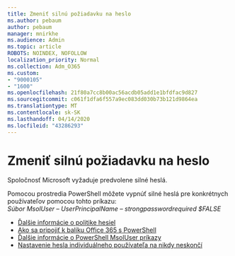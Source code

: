 ```yaml
---
title: Zmeniť silnú požiadavku na heslo
ms.author: pebaum
author: pebaum
manager: mnirkhe
ms.audience: Admin
ms.topic: article
ROBOTS: NOINDEX, NOFOLLOW
localization_priority: Normal
ms.collection: Adm_O365
ms.custom:
- "9000105"
- "1600"
ms.openlocfilehash: 21f80a7cc8b00ac56acdb05add1e1bfdfac9d827
ms.sourcegitcommit: c061f1dfa6f557a9ec083dd030b73b121d9864ea
ms.translationtype: MT
ms.contentlocale: sk-SK
ms.lasthandoff: 04/14/2020
ms.locfileid: "43286293"
---
```

# <a name="change-strong-password-requirement"></a>Zmeniť silnú požiadavku na heslo

Spoločnosť Microsoft vyžaduje predvolene silné heslá. 

Pomocou prostredia PowerShell môžete vypnúť silné heslá pre konkrétnych používateľov pomocou tohto príkazu:<br>
*Súbor MsolUser – UserPrincipalName <UserPrincipalName> – strongpasswordrequired $FALSE*

- [Ďalšie informácie o politike hesiel](https://docs.microsoft.com/azure/active-directory/authentication/concept-sspr-policy#password-policies-that-only-apply-to-cloud-user-accounts)
- [Ako sa pripojiť k balíku Office 365 s PowerShell](https://docs.microsoft.com/office365/enterprise/powershell/connect-to-office-365-powershell#connect-with-the-microsoft-azure-active-directory-module-for-windows-powershell)
- [Ďalšie informácie o PowerShell MsolUser príkazy](https://docs.microsoft.com/powershell/module/msonline/set-msoluser?view=azureadps-1.0)
- [Nastavenie hesla individuálneho používateľa na nikdy neskončí](https://docs.microsoft.com/microsoft-365/admin/add-users/set-password-to-never-expire)

